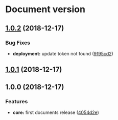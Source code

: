 # Document version

## [1.0.2](https://github.com/kcnt-info/documents/compare/v1.0.1...v1.0.2) (2018-12-17)

### Bug Fixes

- **deployment:** update token not found ([9f95cd2](https://github.com/kcnt-info/documents/commit/9f95cd2))

## [1.0.1](https://github.com/kcnt-info/documents/compare/v1.0.0...v1.0.1) (2018-12-17)

## 1.0.0 (2018-12-17)

### Features

- **core:** first documents release ([4054d2e](https://github.com/kcnt-info/Documents/commit/4054d2e))
